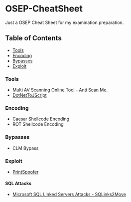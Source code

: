 # OSEP-CheatSheet
Just a OSEP Cheat Sheet for my examination preparation.

## Table of Contents

* [Tools](#Tools)
* [Encoding](#Encoding)
* [Bypasses](#Bypasses)
* [Exploit](#Exploit)

### Tools<a name="Tools"></a>

* <a href="https://antiscan.me/">Multi AV Scanning Online Tool - Anti Scan Me.</a>
* <a href="https://github.com/tyranid/DotNetToJScript">DotNetToJScript</a>

### Encoding<a name="Encoding"></a>

* Caesar Shellcode Encoding
* ROT Shellcode Encoding

### Bypasses<a name="Bypasses"></a>

* CLM Bypass

### Exploit<a name="Exploit"></a>

* <a href="https://github.com/itm4n/PrintSpoofer">PrintSpoofer</a>

#### SQL Attacks

* <a href="https://github.com/v0lk3n/SQLinks2Move">Microsoft SQL Linked Servers Attacks - SQLinks2Move</a>
